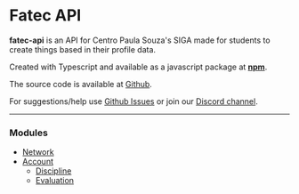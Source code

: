 # Fatec API

**fatec-api** is an API for Centro Paula Souza's SIGA made for students to create things based in their profile data. 

Created with Typescript and available as a javascript package at [**npm**](https://www.npmjs.com/package/fatec-api).

The source code is available at [Github](https://github.com/filipemeneses/fatec-api).

For suggestions/help use [Github Issues](https://github.com/filipemeneses/fatec-api/issues) or join our [Discord channel](https://discord.gg/RUv5Kxw).

---

### Modules

* [Network](/methods/network.md)
* [Account](/methods.md)
  * [Discipline](/methods/discipline.md)
  * [Evaluation](/methods/evaluation.md)



